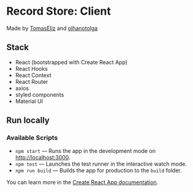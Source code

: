# Record Store: Client

Made by [TomasEliz](https://github.com/TomasEliz) and [olhanotolga](https://github.com/olhanotolga)

## Stack

- React (bootstrapped with Create React App)
- React Hooks
- React Context
- React Router
- axios
- styled components
- Material UI

## Run locally

### Available Scripts

- `npm start` — Runs the app in the development mode on [http://localhost:3000](http://localhost:3000).
- `npm test` — Launches the test runner in the interactive watch mode.
- `npm run build` — Builds the app for production to the `build` folder.

You can learn more in the [Create React App documentation](https://facebook.github.io/create-react-app/docs/getting-started).
